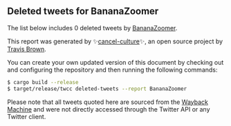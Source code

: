 ## Deleted tweets for BananaZoomer

The list below includes 0 deleted tweets by
[BananaZoomer](https://twitter.com/BananaZoomer).



This report was generated by ✨[cancel-culture](https://github.com/travisbrown/cancel-culture)✨,
an open source project by [Travis Brown](https://twitter.com/travisbrown).

You can create your own updated version of this document by checking out and configuring the
repository and then running the following commands:

```bash
$ cargo build --release
$ target/release/twcc deleted-tweets --report BananaZoomer
```

Please note that all tweets quoted here are sourced from the
[Wayback Machine](https://web.archive.org) and were not directly accessed through the Twitter API or
any Twitter client.

